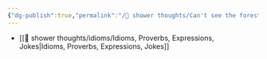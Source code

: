 ```yaml
---
{"dg-publish":true,"permalink":"/🚿 shower thoughts/Can't see the forest through the trees/","dgPassFrontmatter":true}
---
```


- [[🚿 shower thoughts/idioms/Idioms, Proverbs, Expressions, Jokes\|Idioms, Proverbs, Expressions, Jokes]]